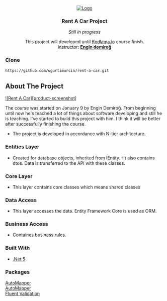 


<!-- PROJECT LOGO -->
<br />
<p align="center">
  <a href="https://www.kodlama.io/">
    <img src="https://user-images.githubusercontent.com/57873947/108094689-20091600-7090-11eb-9125-25ca1437f935.png" alt="Logo">
  </a>

  <h3 align="center">Rent A Car Project</h3>
    <p align="center"><i>Still in progress</i></h3>

  <p align="center">
    This project will developed until <a href="https://www.kodlama.io/">Kodlama.io</a> course finish.
    <br />
    Instructor: <a href="https://github.com/engindemirog"><strong>Engin demiroğ</strong></a>
    <br />
  </p>
</p>

### Clone
  ```sh
  https://github.com/ugurtimurcin/rent-a-car.git
  ```


<!-- ABOUT THE PROJECT -->
## About The Project

[![Rent A Car][product-screenshot]](https://example.com)

The course was started on January 9 by Engin Demiroğ. From beginning until now he's teached a lot of things about software developing and still he is teaching. I've started to build this project with him. I think it will be better after successfully finishing the course.

* The project is developed in accordance with N-tier architecture.
### Entities Layer
- Created for database objects, inherited from IEntity.
-It also contains dtos. Data is transferred to the API with these classes.

### Core Layer
- This layer contains core classes which means shared classes

### Data Access
- This layer accesses the data. Entity Framework Core is used as ORM.
### Business Access
- Containes business rules.

### Built With

* [.Net 5](https://docs.microsoft.com/en-us/dotnet/core/dotnet-five)

### Packages
<a href="https://automapper.org/">AutoMapper</a><br/>
<a href="https://docs.microsoft.com/en-us/ef/core/">AutoMapper</a><br/>
<a href="https://fluentvalidation.net/">Fluent Validation</a>


